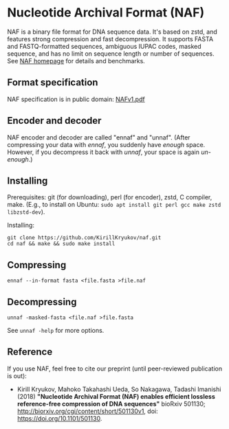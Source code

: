 # Nucleotide Archival Format (NAF)
NAF is a binary file format for DNA sequence data.
It's based on zstd, and features strong compression and fast decompression.
It supports FASTA and FASTQ-formatted sequences, ambiguous IUPAC codes, masked sequence,
and has no limit on sequence length or number of sequences. See [NAF homepage](http://kirill-kryukov.com/study/naf/) for details and benchmarks.

## Format specification

NAF specification is in public domain: [NAFv1.pdf](NAFv1.pdf)

## Encoder and decoder

NAF encoder and decoder are called "ennaf" and "unnaf".
(After compressing your data with _ennaf_, you suddenly have _enough_ space.
However, if you decompress it back with _unnaf_, your space is again _un-enough_.)

## Installing

Prerequisites: git (for downloading), perl (for encoder), zstd, C compiler, make.
(E.g., to install on Ubuntu: `sudo apt install git perl gcc make zstd libzstd-dev`).

Installing:
```
git clone https://github.com/KirillKryukov/naf.git
cd naf && make && sudo make install
```

## Compressing

`ennaf --in-format fasta <file.fasta >file.naf`

## Decompressing

`unnaf -masked-fasta <file.naf >file.fasta`

See `unnaf -help` for more options.

## Reference

If you use NAF, feel free to cite our preprint (until peer-reviewed publication is out):

 * Kirill Kryukov, Mahoko Takahashi Ueda, So Nakagawa, Tadashi Imanishi (2018)
**"Nucleotide Archival Format (NAF) enables efficient lossless reference-free compression of DNA sequences"**
bioRxiv 501130; http://biorxiv.org/cgi/content/short/501130v1, doi: https://doi.org/10.1101/501130.
